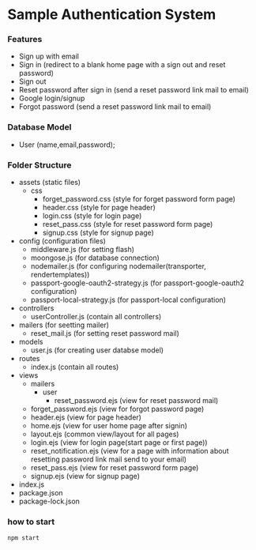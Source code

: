 # Sample Authentication System

### Features
- Sign up with email
- Sign in (redirect to a blank home page with a sign out and reset password)
- Sign out
- Reset password after sign in (send a reset password link mail to email)
- Google login/signup
- Forgot password (send a reset password link mail to email)

### Database Model
- User (name,email,password);

### Folder Structure
- assets (static files)
   - css
     - forget_password.css (style for forget password form page)
     - header.css (style for page header)
     - login.css (style for login page)
     - reset_pass.css (style for reset password form page)
     - signup.css (style for signup page)
- config (configuration files)
   - middleware.js (for setting flash)
   - moongose.js (for database connection)
   - nodemailer.js (for configuring nodemailer(transporter, rendertemplates))
   - passport-google-oauth2-strategy.js (for passport-google-oauth2 configuration)
   - passport-local-strategy.js (for passport-local configuration)
- controllers
   - userController.js (contain all controllers)
- mailers (for seetting mailer)
   - reset_mail.js (for setting reset password mail)
- models
   - user.js (for creating user databse model)
- routes
   - index.js (contain all routes)
- views
   - mailers
      - user
         - reset_password.ejs (view for reset password mail)
   - forget_password.ejs (view for forgot password page)
   - header.ejs (view for page header)
   - home.ejs (view for user home page after signin)
   - layout.ejs (common view/layout for all pages)
   - login.ejs (view for login page(start page or first page))
   - reset_notification.ejs (view for a page with information about resetting password link mail send to your email)
   - reset_pass.ejs (view for reset password form page)
   - signup.ejs (view for signup page)
- index.js
- package.json
- package-lock.json

### how to start
    npm start
